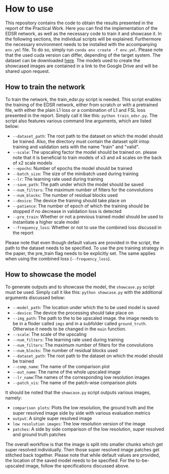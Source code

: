 # How to use
This repository contains the code to obtain the results presented in the report of the Practical Work. Here you can find the implementation of the EDSR network, as well as the necessary code to train it and showcase it. In the following sections, the individual scripts will be explained. Furthermore the necessary environment needs to be installed with the accompanying ``env.yml`` file. To do so, simply run `conda env create -f env.yml`. Please note that the used cuda version can differ, depending of the target system. The dataset can be downloaded [here](https://www.kaggle.com/datasets/soumikrakshit/div2k-high-resolution-images). The models used to create the showcased images are contained in a link to the Google Drive and will be shared upon request.

## How to train the network
To train the network, the train_edsr.py script is needed. This script enables the training of the EDSR network, either from scratch or with a pretrained file, with either the plain L1 loss or a combination of L1 and FSL loss presented in the report. Simply call it like this: `python train_edsr.py`. The script also features various command line arguments, which are listed below:  
- `--dataset_path`: The root path to the dataset on which the model should be trained. Also, the directory must contain the dataset split intop training and validation sets with the name "train" and "valid".
- `--scale`: The upscaling factor the model should be trained on. please note that it is beneficial to train models of x3 and x4 scales on the back of x2 scale models 
- `--epochs`: Number of epochs the model should be trained
- `--batch_size`: The size of the minibatch used during training
- `--lr`: The learning rate used during training
- `--save_path`: The path under which the model should be saved
- `--num_filters`: The maximum number of filters for the convolutions
- `--num_blocks`: The number of residual blocks used
- `--device`: The device the training should take place on
- `--patience`: The number of epoch of which the training should be stopped if no decrease in validation loss is detected
- `--pre_train`: Whether or not a previous trained model should be used to instantiate a higher scale model
- `--frequency_loss`: Whether or not to use the combined loss discussd in the report

Please note that even though default values are provided in the script, the path to the dataset needs to be specified. To use the pre training strategy in the paper, the pre_train flag needs to be explicitly set. The same applies when using the combined loss (`--frequency_loss`).

## How to showcase the model
To generate outputs and to showcase the model, the `showcase.py` script must be used. Simply call it like this: `python showcase.py` with the additional arguments discussed below:  
- `--model_path`: The location under which the to be used model is saved
- `--device`: The device the processing should take place on
- `--img_path`: The path to the to be upscaled image. the image needs to be in a floder called `imgs` and in a subfolder called `ground_truth`. Otherwise it needs to be changed in the `main` function.
- `--scale`: The scale of the upscaling
- `--num_filters`: The learning rate used during training
- `--num_filters`: The maximum number of filters for the convolutions
- `--num_blocks`: The number of residual blocks used
- `--dataset_path`: The root path to the dataset on which the model should be trained
- `--comp_name`: The name of the comparison plot
- `--out_name`: The name of the whole upscaled image
- `--lr_name`:The names of the corresponding low resolution images
- `--patch_vis`: The name of the patch-wise comparison plots  

It should be noted that the `showcase.py` script outputs various images, namely:  
- `comparison plots`: Plots the low resolution, the ground truth and the super resolved image side by side with various evaluation metrics
- `output`: A single super resolved image
- `low resolution images`: The low resolution version of the image
- `patches`: A side by side comparison of the low resolution, super resolved and ground truth patches    

The overall workflow is that the image is split into smaller chunks which get super resolved individually. Then those super resolved image patches get stitched back together. Please note that while default values are provided, the location of the saved model needs to be specified. For the to-be-upscaled image, follow the specifications discussed above.
